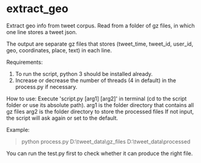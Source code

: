 # extract_geo
Extract geo info from tweet corpus. Read from a folder of gz files, in which one line stores a tweet json.

The output are separate gz files that stores (tweet_time, tweet_id, user_id, geo, coordinates, place, text) in each line.

Requirements:
1. To run the script, python 3 should be installed already.
2. Increase or decrease the number of threads (4 in default) in the process.py if necessary.

How to use:
Execute 'script.py [arg1] [arg2]' in terminal (cd to the script folder or use its absolute path).
arg1 is the folder directory that contains all gz files
arg2 is the folder directory to store the processed files
If not input, the script will ask again or set to the default.

Example:
>python process.py D:\tweet_data\gz_files D:\tweet_data\processed

You can run the test.py first to check whether it can produce the right file.

